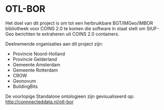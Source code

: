 # OTL-BOR

Het doel van dit project is om tot een herbruikbare BGT/IMGeo/IMBOR bibliotheek voor COINS 2.0 te komen die software in staat stelt om StUF-Geo berichten te extraheren uit COINS 2.0 containers. 

Deelnemende organisaties aan dit project zijn:
* Provincie Noord-Holland
* Provincie Gelderland
* Gemeente Amsterdam
* Gemeente Rotterdam
* CROW
* Geonovum
* BuildingBits

De voorlopige Standalone ontologieen zijn gevisualiseerd op: http://connnecteddata.nl/otl-bor
